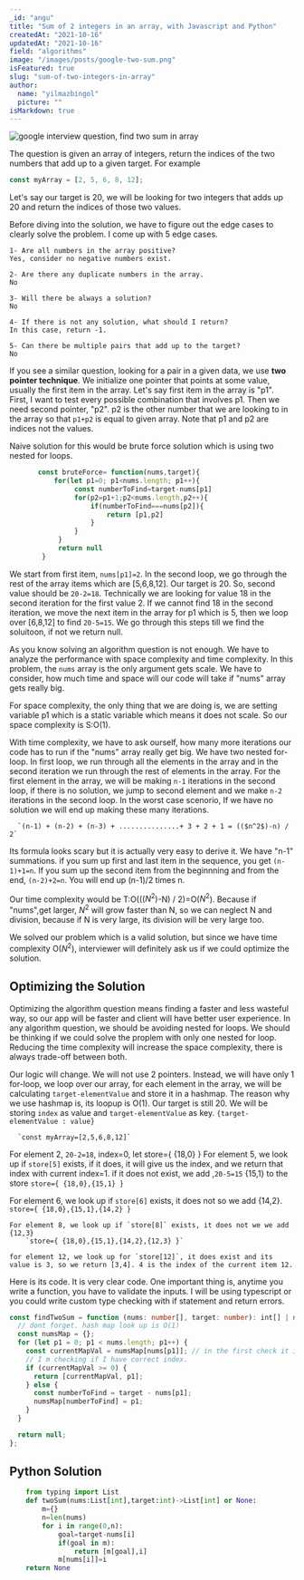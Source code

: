 ```yaml
---
_id: "angu"
title: "Sum of 2 integers in an array, with Javascript and Python"
createdAt: "2021-10-16"
updatedAt: "2021-10-16"
field: "algorithms"
image: "/images/posts/google-two-sum.png"
isFeatured: true
slug: "sum-of-two-integers-in-array"
author:
  name: "yilmazbingol"
  picture: ""
isMarkdown: true
---
```


![google interview question, find two sum in array](google-two-sum.png)

The question is given an array of integers, return the indices of the two numbers that add up to a given target. For example

```js
const myArray = [2, 5, 6, 8, 12];
```

Let's say our target is 20, we will be looking for two integers that adds up 20 and return the indices of those two values.

Before diving into the solution, we have to figure out the edge cases to clearly solve the problem. I come up with 5 edge cases.

    1- Are all numbers in the array positive?
    Yes, consider no negative numbers exist.

    2- Are there any duplicate numbers in the array.
    No

    3- Will there be always a solution?
    No

    4- If there is not any solution, what should I return?
    In this case, return -1.

    5- Can there be multiple pairs that add up to the target?
    No

If you see a similar question, looking for a pair in a given data, we use **two pointer technique**. We initialize one pointer that points at some value, usually the first item in the array. Let's say first item in the array is "p1". First, I want to test every possible combination that involves p1. Then we need second pointer, "p2". p2 is the other number that we are looking to in the array so that `p1+p2` is equal to given array. Note that p1 and p2 are indices not the values.

Naive solution for this would be brute force solution which is using two nested for loops.

```js
       const bruteForce= function(nums,target){
           for(let p1=0; p1<nums.length; p1++){
                const numberToFind=target-nums[p1]
                for(p2=p1+1;p2<nums.length,p2++){
                    if(numberToFind===nums[p2]){
                        return [p1,p2]
                    }
                }
            }
            return null
        }
```

We start from first item, `nums[p1]=2`. In the second loop, we go through the rest of the array items which are [5,6,8,12]. Our target is 20. So, second value should be `20-2=18`. Technically we are looking for value 18 in the second iteration for the first value 2. If we cannot find 18 in the second iteration, we move the next item in the array for p1 which is 5, then we loop over [6,8,12] to find `20-5=15`. We go through this steps till we find the soluitoon, if not we return null.

As you know solving an algorithm question is not enough. We have to analyze the performance with space complexity and time complexity. In this problem, the `nums` array is the only argument gets scale. We have to consider, how much time and space will our code will take if "nums" array gets really big.

For space complexity, the only thing that we are doing is, we are setting variable p1 which is a static variable which means it does not scale. So our space complexity is S:O(1).

With time complexity, we have to ask ourself, how many more iterations our code has to run if the "nums" array really get big. We have two nested for-loop. In first loop, we run through all the elements in the array and in the second iteration we run through the rest of elements in the array. For the first element in the array, we will be making `n-1` iterations in the second loop, if there is no solution, we jump to second element and we make `n-2` iterations in the second loop. In the worst case scenorio, If we have no solution we will end up making these many iterations.

      `(n-1) + (n-2) + (n-3) + ...............+ 3 + 2 + 1 = (($n^2$)-n) / 2`

Its formula looks scary but it is actually very easy to derive it. We have "n-1" summations. if you sum up first and last item in the sequence, you get `(n-1)+1=n`. If you sum up the second item from the beginnning and from the end, `(n-2)+2=n`. You will end up (n-1)/2 times n.

Our time complexity would be T:O((($N^2$)-N) / 2)=O($N^2$). Because if "nums",get larger, $N^2$ will grow faster than N, so we can neglect N and division, because if N is very large, its division will be very large too.

We solved our problem which is a valid solution, but since we have time complexity O($N^2$), interviewer will definitely ask us if we could optimize the solution.

## Optimizing the Solution

Optimizing the algorithm question means finding a faster and less wasteful way, so our app will be faster and client will have better user experience. In any algorithm question, we should be avoiding nested for loops. We should be thinking if we could solve the proplem with only one nested for loop. Reducing the time complexity will increase the space complexity, there is always trade-off between both.

Our logic will change. We will not use 2 pointers. Instead, we will have only 1 for-loop, we loop over our array, for each element in the array, we will be calculating `target-elementValue` and store it in a hashmap. The reason why we use hashmap is, its loopup is O(1). Our target is still 20. We will be storing `index` as value and `target-elementValue` as key.
`{target-elementValue : value}`

      `const myArray=[2,5,6,8,12]`

For element 2, `20-2=18`, index=0, let store={ {18,0} }
For element 5, we look up if `store[5]` exists, if it does, it will give us the index, and we return that index with current index=1. if it does not exist, we add ,`20-5=15` {15,1} to the store
`store={ {18,0},{15,1} }`

For element 6, we look up if `store[6]` exists, it does not so we add {14,2}.
`store={ {18,0},{15,1},{14,2} }`

    For element 8, we look up if `store[8]` exists, it does not we we add {12,3}
        `store={ {18,0},{15,1},{14,2},{12,3} }`

    for element 12, we look up for `store[12]`, it does exist and its value is 3, so we return [3,4]. 4 is the index of the current item 12.

Here is its code. It is very clear code. One important thing is, anytime you write a function, you have to validate the inputs. I will be using typescript or you could write custom type checking with if statement and return errors.

```ts
const findTwoSum = function (nums: number[], target: number): int[] | null {
  // dont forget. hash map look up is O(1)
  const numsMap = {};
  for (let p1 = 0; p1 < nums.length; p1++) {
    const currentMapVal = numsMap[nums[p1]]; // in the first check it is undefined
    // I m checking if I have correct index.
    if (currentMapVal >= 0) {
      return [currentMapVal, p1];
    } else {
      const numberToFind = target - nums[p1];
      numsMap[numberToFind] = p1;
    }
  }

  return null;
};
```

## Python Solution

```py
    from typing import List
    def twoSum(nums:List[int],target:int)->List[int] or None:
        m={}
        n=len(nums)
        for i in range(0,n):
            goal=target-nums[i]
            if(goal in m):
                return [m[goal],i]
            m[nums[i]]=i
    return None
```
